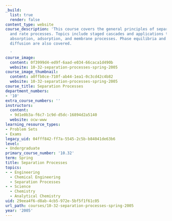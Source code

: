 ```yaml
---
_build:
  list: true
  render: false
content_type: website
course_description: 'This course covers the general principles of separation by equilibrium
  and rate processes. Topics include staged cascades and applications to distillation,
  absorption, adsorption, and membrane processes. Phase equilibria and the role of
  diffusion are also covered.

  '
course_image:
  content: 0f3999d4-ed9f-6aad-e034-66caca1d490b
  website: 10-32-separation-processes-spring-2005
course_image_thumbnail:
  content: a0ffb0ce-710f-ab44-1ea1-0c3cd42c4b82
  website: 10-32-separation-processes-spring-2005
course_title: Separation Processes
department_numbers:
- '10'
extra_course_numbers: ''
instructors:
  content:
  - 9d1e0b3a-f6c7-1c9d-d5dc-16894d2a5140
  website: ocw-www
learning_resource_types:
- Problem Sets
- Exams
legacy_uid: 04fff842-ff7a-5545-2c5b-b84041de63b6
level:
- Undergraduate
primary_course_number: '10.32'
term: Spring
title: Separation Processes
topics:
- - Engineering
  - Chemical Engineering
  - Separation Processes
- - Science
  - Chemistry
  - Analytical Chemistry
uid: 29eea4f6-d8ab-4cb5-972e-5bf5f1f61c05
url_path: courses/10-32-separation-processes-spring-2005
year: '2005'
---
```

